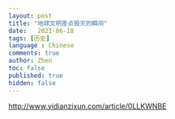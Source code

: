 ```yaml
---
layout: post
title: "地球文明差点毁灭的瞬间"
date:   2021-06-18
tags: [历史]
language : Chinese
comments: true
author: Zhen
toc: false
published: true
hidden: false
---
```

http://www.yidianzixun.com/article/0LLKWNBE
<!--stackedit_data:
eyJoaXN0b3J5IjpbLTU1NzQ5OTI2OF19
-->